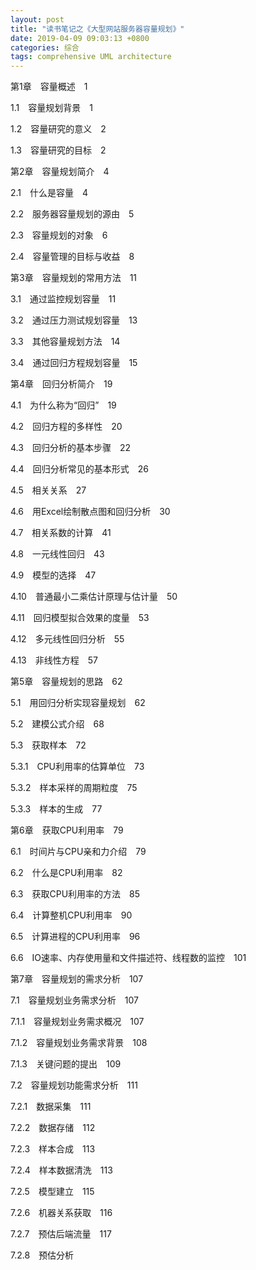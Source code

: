 ```yaml
---
layout: post
title: "读书笔记之《大型网站服务器容量规划》"
date: 2019-04-09 09:03:13 +0800
categories: 综合
tags: comprehensive UML architecture
---
```


第1章　容量概述　1

1.1　容量规划背景　1

1.2　容量研究的意义　2

1.3　容量研究的目标　2

第2章　容量规划简介　4

2.1　什么是容量　4

2.2　服务器容量规划的源由　5

2.3　容量规划的对象　6

2.4　容量管理的目标与收益　8

第3章　容量规划的常用方法　11

3.1　通过监控规划容量　11

3.2　通过压力测试规划容量　13

3.3　其他容量规划方法　14

3.4　通过回归方程规划容量　15

第4章　回归分析简介　19

4.1　为什么称为“回归”　19

4.2　回归方程的多样性　20

4.3　回归分析的基本步骤　22

4.4　回归分析常见的基本形式　26

4.5　相关关系　27

4.6　用Excel绘制散点图和回归分析　30

4.7　相关系数的计算　41

4.8　一元线性回归　43

4.9　模型的选择　47

4.10　普通最小二乘估计原理与估计量　50

4.11　回归模型拟合效果的度量　53

4.12　多元线性回归分析　55

4.13　非线性方程　57

第5章　容量规划的思路　62

5.1　用回归分析实现容量规划　62

5.2　建模公式介绍　68

5.3　获取样本　72

5.3.1　CPU利用率的估算单位　73

5.3.2　样本采样的周期粒度　75

5.3.3　样本的生成　77

第6章　获取CPU利用率　79

6.1　时间片与CPU亲和力介绍　79

6.2　什么是CPU利用率　82

6.3　获取CPU利用率的方法　85

6.4　计算整机CPU利用率　90

6.5　计算进程的CPU利用率　96

6.6　IO速率、内存使用量和文件描述符、线程数的监控　101

第7章　容量规划的需求分析　107

7.1　容量规划业务需求分析　107

7.1.1　容量规划业务需求概况　107

7.1.2　容量规划业务需求背景　108

7.1.3　关键问题的提出　109

7.2　容量规划功能需求分析　111

7.2.1　数据采集　111

7.2.2　数据存储　112

7.2.3　样本合成　113

7.2.4　样本数据清洗　113

7.2.5　模型建立　115

7.2.6　机器关系获取　116

7.2.7　预估后端流量　117

7.2.8　预估分析　

